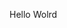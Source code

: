 Hello Wolrd





















































































































































































































































































































